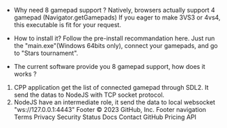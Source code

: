 - Why need 8 gamepad support ?
Natively, browsers actually support 4 gamepad (Navigator.getGamepads)
If you eager to make 3VS3 or 4vs4, this executable is fit for your request.

- How to install it?
Follow the pre-install recommandation here.
Just run the "main.exe"(Windows 64bits only), connect your gamepads, and go to "Stars tournament".

- The current software provide you 8 gamepad support, how does it works ?
1. CPP application get the list of connected gamepad through SDL2. It send the datas to NodeJS with TCP socket protocol.
2. NodeJS have an intermediate role, it send the data to local websocket "ws://127.0.0.1:4443"
Footer
© 2023 GitHub, Inc.
Footer navigation
Terms
Privacy
Security
Status
Docs
Contact GitHub
Pricing
API
